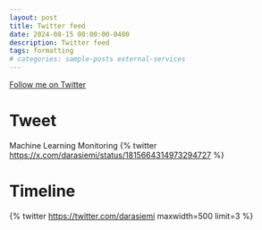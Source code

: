 ```yaml
---
layout: post
title: Twitter feed
date: 2024-08-15 00:00:00-0400
description: Twitter feed
tags: formatting
# categories: sample-posts external-services
---
```


[Follow me on Twitter](https://twitter.com/darasiemi)

# Tweet

Machine Learning Monitoring
{% twitter https://x.com/darasiemi/status/1815664314973294727 %}

# Timeline

{% twitter https://twitter.com/darasiemi maxwidth=500 limit=3 %}

<!-- # Additional Details

For more details on using the plugin visit: [jekyll-twitter-plugin](https://github.com/rob-murray/jekyll-twitter-plugin) -->
